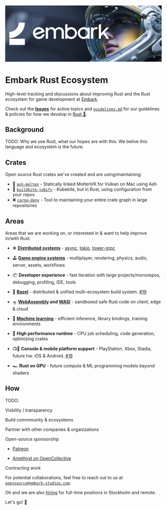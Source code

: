 [![Embark logo](media/embark-logo-bg.jpg)](http://embark.games)

# Embark Rust Ecosystem

High-level tracking and discussions about improving Rust and the Rust ecosystem for game development at [Embark](http://embark.games).

Check out the __[Issues](https://github.com/EmbarkStudios/rust-ecosystem/issues)__ for active topics and [`guidelines.md`](guidelines.md) for our guidelines & policies for how we develop in [Rust 🦀](https://www.rust-lang.org/).

## Background

TODO: Why we use Rust, what our hopes are with this. We belive this language and ecosystem is the future.

## Crates

Open source Rust crates we've created and are using/maintaining:

* 🌋 [`ash-molten`](https://github.com/EmbarkStudios/ash-molten.git) - Statically linked MoltenVK for Vulkan on Mac using Ash
* 👷 [`buildkite-jobify`](https://github.com/EmbarkStudios/buildkite-jobify) - Kubekite, but in Rust, using configuration from your repos
* ❌ [`cargo-deny`](https://github.com/EmbarkStudios/cargo-deny) - Tool to maintaining your entire crate graph in large repositories

## Areas

Areas that we are working on, or interested in & want to help improve in/with Rust:

* ☸ __[Distributed systems](https://areweasyncyet.rs/)__ - [async](https://rust-lang.github.io/async-book/), [tokio](https://tokio.rs/), [tower-grpc](https://github.com/tower-rs/tower-grpc)

* 🕹️ __[Game engine systems](http://arewegameyet.com/)__ - multiplayer, rendering, physics, audio, server, assets, workflows

* 📦 __Developer experience__ - fast iteration with large projects/monorepos, debugging, profiling, IDE, tools

* 🍃 __[Bazel](https://bazel.build/)__ - distributed & unified multi-ecosystem build system. [#19](https://github.com/EmbarkStudios/rust-ecosystem/issues/19)

* 🛸 __[WebAssembly](https://webassembly.org/) and [WASI](https://hacks.mozilla.org/2019/03/standardizing-wasi-a-webassembly-system-interface/)__ - sandboxed safe Rust code on client, edge & cloud

* 🤖 __[Machine learning](http://www.arewelearningyet.com/)__ - efficient inference, library bindings, training environments

* 🚀 __High performance runtime__ - CPU job scheduling, code generation, optimizing crates

* 📺📱 __Console & mobile platform support__ - PlayStation, Xbox, Stadia, future hw. iOS & Android. [#18](https://github.com/EmbarkStudios/rust-ecosystem/issues/18)

* 🏎 __Rust on GPU__ - future compute & ML programming models beyond shaders

## How

TODO:

Visbility / transparency

Build commmunity & ecosystems

Partner with other companies & organizations

Open-source sponsorship

* [Patreon](https://www.patreon.com/embarkstudios/creators)

* [Amethyst on OpenCollective](https://opencollective.com/embarkstudios)

Contracting work

For potential collaborations, feel free to reach out to us at [`opensource@embark-studios.com`](opensource@embark-studios.com).

Oh and we are also [hiring](https://embark.games/careers/) for full-time positions in Stockholm and remote.

Let's go! 🚀
